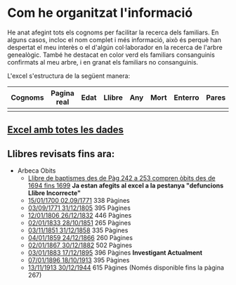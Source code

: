 # Com he organitzat l'informació

He anat afegint tots els cognoms per facilitar la recerca dels familiars. En alguns casos, incloc el nom complet i més informació, això és perquè han despertat el meu interès o el d'algún col·laborador en la recerca de l'arbre genealògic. També he destacat en color verd els familiars consanguinis confirmats al meu arbre, i en granat els familiars no consanguinis.

L'excel s'estructura de la següent manera:

| Cognoms  | Pagina real | Edat | Llibre | Any | Mort | Enterro | Pares | Parella | Causa | Classe enterro | Ofici |
| -------- | ----------- | ---- | ------ | --- | ---- | ------- | ----- | ------- | ----- | -------------- | ----- |
|          |             |      |        |     |      |         |       |         |       |                |       |


## [Excel amb totes les dades](https://github.com/arbreFamiliar/DadesGenerals/blob/master/Bisbats/Catalunya/Tarragona/Arbeca/Sagraments/Obits/Excel/Index_llibres_Digitals-Obits.xlsx)


## Llibres revisats fins ara:

- Arbeca Obits
  - [Llibre de baptismes des de Pàg 242 a 253 compren òbits des de 1694 fins 1699](https://arxiuenlinia.ahat.cat/Document/0000013892#imatge-242) **Ja estan afegits al excel a la pestanya "defuncions Llibre Incorrecte"**
  - [15/01/1700 02.09/1771](https://arxiuenlinia.ahat.cat/Document/0000019917) 338 Pàgines
  - [03/09/1771 31/12/1805](https://arxiuenlinia.ahat.cat/Document/0000019919) 395 Pàgines
  - [12/01/1806 26/12/1832](https://arxiuenlinia.ahat.cat/Document/0000019907) 446 Pàgines
  - [02/01/1833 28/10/1851](https://arxiuenlinia.ahat.cat/Document/0000019908) 265 Pàgines
  - [03/11/1851 31/12/1858](https://arxiuenlinia.ahat.cat/Document/0000019909) 335 Pàgines
  - [04/01/1859 24/12/1866](https://arxiuenlinia.ahat.cat/Document/0000019904) 260 Pàgines
  - [02/01/1867 30/12/1882](https://arxiuenlinia.ahat.cat/Document/0000019905) 502 Pàgines
  - [03/01/1883 17/12/1895](https://arxiuenlinia.ahat.cat/Document/0000019914) 396 Pàgines **Investigant Actualment**
  - [07/01/1896 18/10/1913](https://arxiuenlinia.ahat.cat/Document/0000019916) 395 Pàgines
  - [13/11/1913 30/12/1944](https://arxiuenlinia.ahat.cat/Document/0000019915) 615 Pàgines (Només disponible fins la pàgina 267)
